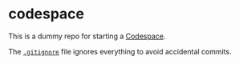 # codespace

This is a dummy repo for starting a [Codespace](https://github.com/features/codespaces).

The [`.gitignore`](./.gitignore) file ignores everything to avoid accidental commits.
